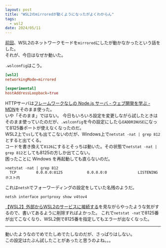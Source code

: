 ```yaml
---
layout: post
title: "WSL2のmirroredが動くようになったがよくわからん"
tags:
  - wsl2
date: 2024/05/11
---
```


[前回](20240508-wsl2.md)、WSL2のネットワークモードを`mirrored`にしたが動かなかったという話をした。  
それが、今日はなぜか動いた。

`.wslconfig`はこう。

```conf
[wsl2]
networkingMode=mirrored

[experimental]
hostAddressLoopback=true
```

HTTPサーバは[フレームワークなしの Node.js サーバ - ウェブ開発を学ぶ - MDN](https://developer.mozilla.org/ja/docs/Learn/Server-side/Node_server_without_framework)をそのまま使った。  
いや「そのまま」ではない。
今日もいろいろ設定を変更しながら試したときはそのまま使っていたのだが、`.wslconfig`を今の設定にしたら`EADDRINUSE`になって8125番ポートが使えなくなったのだ。  
WSL2上で`ss`しても出てこないのだが、Windows上で`netstat -nat | grep 812`とすると出てくる。  
コードを書き換えて`8126`にするとそっちは動いた。その状態で`netstat -nat | grep 812`としても8125の方しか出てこない。  
困ったことに Windows を再起動しても直らないのだ。

```windows
>netstat -nat | grep 812
  TCP         0.0.0.0:8125           0.0.0.0:0              LISTENING       ホスト内
```

これは`netsh`でフォーワーディングの設定をしていた名残のようだ。

```windows
netsh interface portproxy show v4tov4
```

[【WSL2】外部からWSL2のサービスに接続する](https://zenn.dev/splusl_at/articles/wsl2-connect-outside)を見ながらやったような気がするので、書いてあるように削除すればよかった。 
これで`netstat -nat`で8125番が出てこなくなり、WSL2側で8125番を指定してもエラーが出なくなった。

----

動いたようなのでめでたしめでたしなのだが、さっぱりはしない。  
この設定はたぶん試したことがあったと思うのよね。。。  

